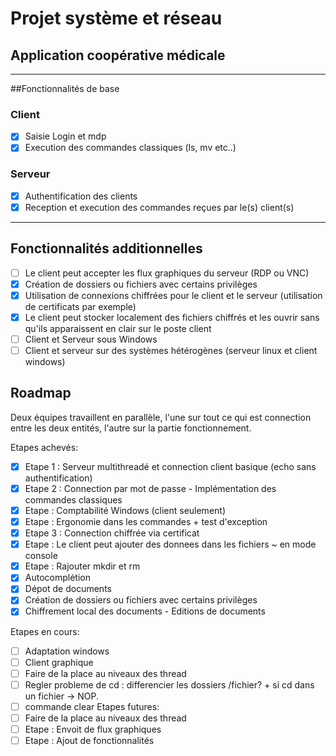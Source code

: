 # Projet système et réseau
## Application coopérative médicale

***

##Fonctionnalités de base

### Client
- [X] Saisie Login et mdp
- [X] Execution des commandes classiques (ls, mv etc..)

### Serveur
- [X] Authentification des clients
- [X] Reception et execution des commandes reçues par le(s) client(s)

***

## Fonctionnalités additionnelles
- [ ] Le client peut accepter les flux graphiques du serveur (RDP ou VNC)
- [X] Création de dossiers ou fichiers avec certains privilèges
- [X] Utilisation de connexions chiffrées pour le client et le serveur (utilisation de certificats par exemple)
- [X] Le client peut stocker localement des fichiers chiffrés et les ouvrir sans qu'ils apparaissent en clair sur le poste client
- [ ] Client et Serveur sous Windows
- [ ] Client et serveur sur des systèmes hétérogènes (serveur linux et client windows)

## Roadmap

Deux équipes travaillent en parallèle, l'une sur tout ce qui est connection entre les deux entités, l'autre sur la partie fonctionnement.

Etapes achevés:

- [X] Etape 1 : Serveur multithreadé et connection client basique (echo sans authentification)   
- [X] Etape 2 : Connection par mot de passe - Implémentation des commandes classiques            
- [X] Etape : Comptabilité Windows (client seulement)
- [X] Etape : Ergonomie dans les commandes + test d'exception
- [X] Etape 3 : Connection chiffrée via certificat   
- [X] Etape : Le client peut ajouter des donnees dans les fichiers ~ en mode console
- [X] Etape : Rajouter mkdir et rm
- [X] Autocomplétion
- [X] Dépot de documents
- [X] Création de dossiers ou fichiers avec certains privilèges
- [X] Chiffrement local des documents - Editions de documents 

Etapes en cours:

 -[ ] Adaptation windows
- [ ] Client graphique
- [ ] Faire de la place au niveaux des thread
- [ ] Regler probleme de cd : differencier les dossiers /fichier? + si cd dans un fichier -> NOP.
- [ ] commande clear
Etapes futures:
- [ ] Faire de la place au niveaux des thread                
- [ ] Etape : Envoit de flux graphiques             
- [ ] Etape : Ajout de fonctionnalités
